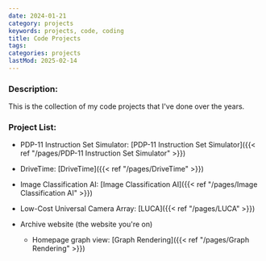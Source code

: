 ```yaml
---
date: 2024-01-21
category: projects
keywords: projects, code, coding
title: Code Projects
tags:
categories: projects
lastMod: 2025-02-14
---
```

### Description:
This is the collection of my code projects that I've done over the years.

### Project List:

  + PDP-11 Instruction Set Simulator: [PDP-11 Instruction Set Simulator]({{< ref "/pages/PDP-11 Instruction Set Simulator" >}})

  + DriveTime: [DriveTime]({{< ref "/pages/DriveTime" >}})

  + Image Classification AI: [Image Classification AI]({{< ref "/pages/Image Classification AI" >}})

  + Low-Cost Universal Camera Array: [LUCA]({{< ref "/pages/LUCA" >}})

  + Archive website (the website you're on)

    + Homepage graph view: [Graph Rendering]({{< ref "/pages/Graph Rendering" >}})
